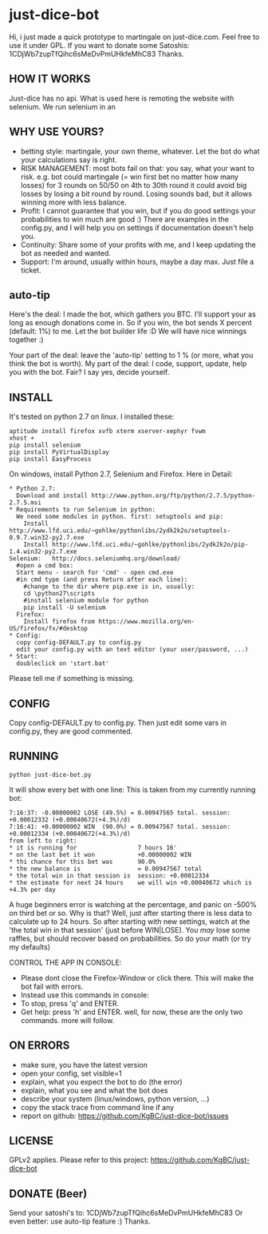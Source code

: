 just-dice-bot
=============

Hi, i just made a quick prototype to martingale on just-dice.com. Feel free to use it under GPL. If you want to donate some Satoshis: 1CDjWb7zupTfQihc6sMeDvPmUHkfeMhC83 Thanks.

HOW IT WORKS
-------------

Just-dice has no api. What is used here is remoting the website with selenium. We run selenium in an 

WHY USE YOURS?
-------------

* betting style: martingale, your own theme, whatever. 
  Let the bot do what your calculations say is right.
* RISK MANAGEMENT: most bots fail on that: you say, what your want to risk.
  e.g. bot could martingale (= win first bet no matter how many losses) for 3 rounds on 50/50
       on 4th to 30th round it could avoid big losses by losing a bit round by round. Losing sounds bad, but it allows winning more with less balance. 
* Profit: I cannot guarantee that you win, but if you do good settings your probabilities to win much are good :)
  There are examples in the config.py, and I will help you on settings if documentation doesn't help you.
* Continuity: Share some of your profits with me, and I keep updating the bot as needed and wanted.
* Support: I'm around, usually within hours, maybe a day max. Just file a ticket.

auto-tip
-------------

Here's the deal: I made the bot, which gathers you BTC. 
I'll support your as long as enough donations come in.
So if you win, the bot sends X percent (default: 1%) to me. 
Let the bot builder life :D We will have nice winnings together :)

Your part of the deal: leave the 'auto-tip' setting to 1 % (or more, what you think the bot is worth).
My part of the deal: I code, support, update, help you with the bot.
Fair? I say yes, decide yourself.


INSTALL
-------------

It's tested on python 2.7 on linux. 
I installed these:

```
aptitude install firefox xvfb xterm xserver-xephyr fvwm
xhost +
pip install selenium
pip install PyVirtualDisplay
pip install EasyProcess
```

On windows, install Python 2.7, Selenium and Firefox. Here in Detail:
```
* Python 2.7:
  Download and install http://www.python.org/ftp/python/2.7.5/python-2.7.5.msi
* Requirements to run Selenium in python:
  We need some modules in python. first: setuptools and pip:
    Install http://www.lfd.uci.edu/~gohlke/pythonlibs/2ydk2k2o/setuptools-0.9.7.win32-py2.7.exe
	Install http://www.lfd.uci.edu/~gohlke/pythonlibs/2ydk2k2o/pip-1.4.win32-py2.7.exe
Selenium: 	http://docs.seleniumhq.org/download/
  #open a cmd box:
  Start menu - search for 'cmd' - open cmd.exe
  #in cmd type (and press Return after each line):
    #change to the dir where pip.exe is in, usually:
	cd \python27\scripts
	#install selenium module for python
    pip install -U selenium
  Firefox: 	
    Install firefox from https://www.mozilla.org/en-US/firefox/fx/#desktop
* Config:
  copy config-DEFAULT.py to config.py
  edit your config.py with an text editor (your user/password, ...)
* Start:
  doubleclick on 'start.bat'
```

Please tell me if something is missing.

CONFIG
-------------

Copy config-DEFAULT.py to config.py. Then just edit some vars in config.py, they are good commented.

RUNNING
-------------

```python just-dice-bot.py```

It will show every bet with one line:
This is taken from my currently running bot:

    7:16:37: -0.00000002 LOSE (49.5%) = 0.00947565 total. session: +0.00012332 (+0.00040672(+4.3%)/d)
	7:16:41: +0.00000002 WIN  (90.0%) = 0.00947567 total. session: +0.00012334 (+0.00040672(+4.3%)/d)
    from left to right:
    * it is running for 				7 hours 16'
    * on the last bet it won 			+0.00000002 WIN
    * thi chance for this bet was		90.0%
    * the new balance is 				= 0.00947567 total
    * the total win in that session is	session: +0.00012334
    * the estimate for next 24 hours	we will win +0.00040672 which is +4.3% per day

A huge beginners error is watching at the percentage, and panic on -500% on third bet or so.
Why is that? Well, just after starting there is less data to calculate up to 24 hours.
So after starting with new settings, watch at the 'the total win in that session' (just before WIN|LOSE).
You *may* lose some raffles, but should recover based on probabilities. So do your math (or try my defaults)

CONTROL THE APP IN CONSOLE:
* Please dont close the Firefox-Window or click there. This will make the bot fail with errors.
* Instead use this commands in console:
* To stop, press 'q' and ENTER.
* Get help: press 'h' and ENTER. well, for now, these are the only two commands. more will follow.

ON ERRORS
-------------

* make sure, you have the latest version
* open your config, set visible=1
* explain, what you expect the bot to do (the error)
* explain, what you see and what the bot does
* describe your system (linux/windows, python version, ...)
* copy the stack trace from command line if any
* report on github: https://github.com/KgBC/just-dice-bot/issues

LICENSE
-------------

GPLv2 applies. Please refer to this project:
https://github.com/KgBC/just-dice-bot

DONATE (Beer)
-------------

Send your satoshi's to: 1CDjWb7zupTfQihc6sMeDvPmUHkfeMhC83
Or even better: use auto-tip feature :)
Thanks.
